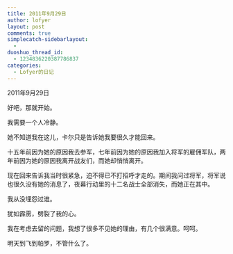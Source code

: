 ```yaml
---
title: 2011年9月29日
author: lofyer
layout: post
comments: true
simplecatch-sidebarlayout:
  - 
duoshuo_thread_id:
  - 1234836220387786837
categories:
  - Lofyer的日记
---
```

2011年9月29日

好吧，那就开始。

我需要一个人冷静。

她不知道我在这儿，卡尔只是告诉她我要很久才能回来。

十五年前因为她的原因我去参军，七年前因为她的原因我加入将军的雇佣军队，两年前因为她的原因我离开战友们，而她却悄悄离开。

现在回来告诉我当时很紧急，迫不得已不打招呼才走的。期间我问过将军，将军说也很久没有她的消息了，夜幕行动里的十二名战士全部消失，而她正在其中。

我从没埋怨过谁。

犹如霹雳，劈裂了我的心。

我在考虑去留的问题，我想了很多不见她的理由，有几个很满意。呵呵。

明天到飞到帕罗，不管什么了。

&nbsp;